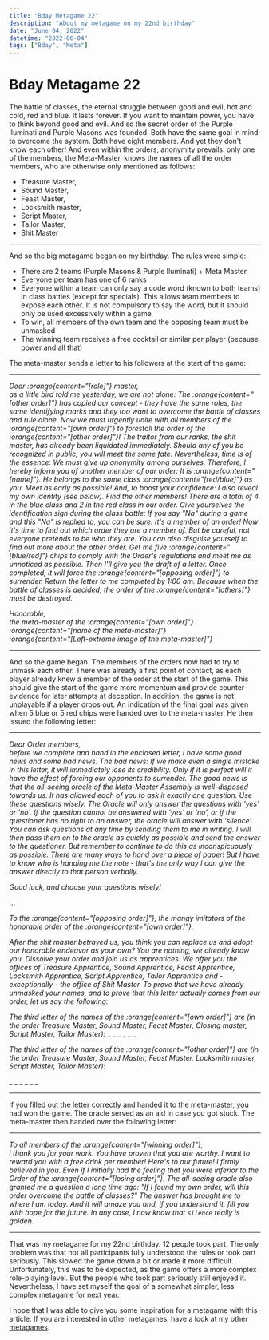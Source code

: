 ```yaml
---
title: "Bday Metagame 22"
description: "About my metagame on my 22nd birthday"
date: "June 04, 2022"
datetime: "2022-06-04"
tags: ["Bday", "Meta"]
---
```


# Bday Metagame 22
The battle of classes, the eternal struggle between good and evil, hot and cold, red and blue. It lasts forever.
If you want to maintain power, you have to think beyond good and evil. And so the secret order of the Purple Iluminati and Purple Masons was founded.
Both have the same goal in mind: to overcome the system. Both have eight members. And yet they don't know each other!
And even within the orders, anonymity prevails: only one of the members, the Meta-Master, knows the names of all the order members, who are otherwise only mentioned as follows:
- Treasure Master,
- Sound Master,
- Feast Master,
- Locksmith master,
- Script Master,
- Tailor Master,
- Shit Master

---
And so the big metagame began on my birthday. The rules were simple:
- There are 2 teams (Purple Masons & Purple Iluminati) + Meta Master
- Everyone per team has one of 6 ranks
- Everyone within a team can only say a code word (known to both teams) in class battles (except for specials). This allows team members to expose each other. It is not compulsory to say the word, but it should only be used excessively within a game
- To win, all members of the own team and the opposing team must be unmasked
- The winning team receives a free cocktail or similar per player (because power and all that)

The meta-master sends a letter to his followers at the start of the game:

---
_Dear :orange{content="[role]"} master, \
as a little bird told me yesterday, we are not alone: The :orange{content="[other order]"} has copied our concept - they have the same roles, the same identifying marks and they too want to overcome the battle of classes and rule alone. Now we must urgently unite with all members of the :orange{content="[own order]"} to forestall the order of the :orange{content="[other order]"}!
The traitor from our ranks, the shit master, has already been liquidated immediately. Should any of you be recognized in public, you will meet the same fate.
Nevertheless, time is of the essence: We must give up anonymity among ourselves. Therefore, I hereby inform you of another member of our order: It is :orange{content="[name]"}. He belongs to the same class :orange{content="[red/blue]"} as you. Meet as early as possible! And, to boost your confidence: I also reveal my own identity (see below).
Find the other members! There are a total of 4 in the blue class and 2 in the red class in our order. Give yourselves the identification sign during the class battle: If you say "Na" during a game and this "Na" is replied to, you can be sure: It's a member of an order!
Now it's time to find out which order they are a member of. But be careful, not everyone pretends to be who they are. You can also disguise yourself to find out more about the other order.
Get me five :orange{content="[blue/red]"} chips to comply with the Order's regulations and meet me as unnoticed as possible. Then I'll give you the draft of a letter. Once completed, it will force the :orange{content="[opposing order]"} to surrender. Return the letter to me completed by 1:00 am. Because when the battle of classes is decided, the order of the :orange{content="[others]"} must be destroyed._

_Honorable,_ \
_the meta-master of the :orange{content="[own order]"}_ \
_:orange{content="[name of the meta-master]"}_ \
_:orange{content="[Left-extreme image of the meta-master]"}_

---

And so the game began. The members of the orders now had to try to unmask each other. There was already a first point of contact, as each player already knew a member of the order at the start of the game. This should give the start of the game more momentum and provide counter-evidence for later attempts at deception. In addition, the game is not unplayable if a player drops out. An indication of the final goal was given when 5 blue or 5 red chips were handed over to the meta-master. He then issued the following letter:

---
_Dear Order members, \
before we complete and hand in the enclosed letter, I have some good news and some bad news.
The bad news: If we make even a single mistake in this letter, it will immediately lose its credibility. Only if it is perfect will it have the effect of forcing our opponents to surrender.
The good news is that the all-seeing oracle of the Meta-Master Assembly is well-disposed towards us. It has allowed each of you to ask it exactly one question. Use these questions wisely. The Oracle will only answer the questions with 'yes' or 'no'. If the question cannot be answered with 'yes' or 'no', or if the questioner has no right to an answer, the oracle will answer with 'silence'. You can ask questions at any time by sending them to me in writing. I will then pass them on to the oracle as quickly as possible and send the answer to the questioner. But remember to continue to do this as inconspicuously as possible. There are many ways to hand over a piece of paper! But I have to know who is handing me the note - that's the only way I can give the answer directly to that person verbally._

_Good luck, and choose your questions wisely!_

...

_To the :orange{content="[opposing order]"}, the mangy imitators of the honorable order of the :orange{content="[own order]"}._

_After the shit master betrayed us, you think you can replace us and adopt our honorable endeavor as your own? You are nothing, we already know you. Dissolve your order and join us as apprentices. We offer you the offices of Treasure Apprentice, Sound Apprentice, Feast Apprentice, Locksmith Apprentice, Script Apprentice, Tailor Apprentice and - exceptionally - the office of Shit Master.
To prove that we have already unmasked your names, and to prove that this letter actually comes from our order, let us say the following:_

_The third letter of the names of the :orange{content="[own order]"} are (in the order Treasure Master, Sound Master, Feast Master, Closing master, Script Master, Tailor Master):_
\_ \_ \_ \_ \_ \_

_The third letter of the names of the :orange{content="[other order]"} are (in the order Treasure Master, Sound Master, Feast Master, Locksmith master, Script Master, Tailor Master):_

\_ \_ \_ \_ \_ \_

---

If you filled out the letter correctly and handed it to the meta-master, you had won the game.
The oracle served as an aid in case you got stuck. The meta-master then handed over the following letter:

---

_To all members of the :orange{content="[winning order]"}, \
i thank you for your work. You have proven that you are worthy. I want to reward you with a free drink per member! Here's to our future!
I firmly believed in you. Even if I initially had the feeling that you were inferior to the Order of the :orange{content="[losing order]"}. The all-seeing oracle also granted me a question a long time ago: "If I found my own order, will this order overcome the battle of classes?" The answer has brought me to where I am today. And it will amaze you and, if you understand it, fill you with hope for the future. In any case, I now know that `silence` really is golden._

---

That was my metagame for my 22nd birthday. 12 people took part.
The only problem was that not all participants fully understood the rules or took part seriously.
This slowed the game down a bit or made it more difficult. Unfortunately, this was to be expected,
as the game offers a more complex role-playing level.
But the people who took part seriously still enjoyed it.
Nevertheless, I have set myself the goal of a somewhat simpler, less complex metagame for next year.

I hope that I was able to give you some inspiration for a metagame with this article.
If you are interested in other metagames, have a look at my other [metagames](/articles/t/Meta).